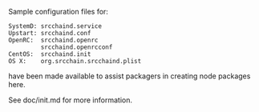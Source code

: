 Sample configuration files for:
```
SystemD: srcchaind.service
Upstart: srcchaind.conf
OpenRC:  srcchaind.openrc
         srcchaind.openrcconf
CentOS:  srcchaind.init
OS X:    org.srcchain.srcchaind.plist
```
have been made available to assist packagers in creating node packages here.

See doc/init.md for more information.
